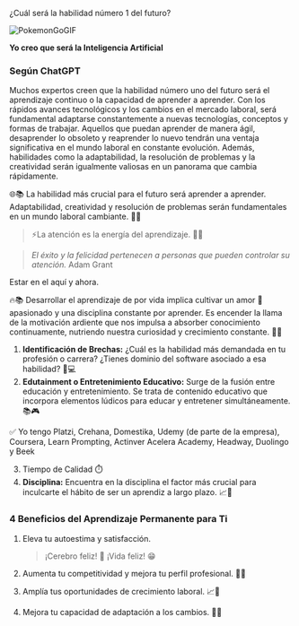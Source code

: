 
¿Cuál será la habilidad número 1 del futuro?

![PokemonGoGIF](https://github.com/Freddy875/Desarrolla-una-mentalidad-de-Aprendizaje/assets/60365437/0a553fec-3315-48df-86f0-a9acbe4c9fcc)


**Yo creo que será la Inteligencia Artificial** 

### Según ChatGPT 

Muchos expertos creen que la habilidad número uno del futuro será el aprendizaje continuo o la capacidad de aprender a aprender. Con los rápidos avances tecnológicos y los cambios en el mercado laboral, será fundamental adaptarse constantemente a nuevas tecnologías, conceptos y formas de trabajar. Aquellos que puedan aprender de manera ágil, desaprender lo obsoleto y reaprender lo nuevo tendrán una ventaja significativa en el mundo laboral en constante evolución. Además, habilidades como la adaptabilidad, la resolución de problemas y la creatividad serán igualmente valiosas en un panorama que cambia rápidamente.

🌐📚 La habilidad más crucial para el futuro será aprender a aprender. Adaptabilidad, creatividad y resolución de problemas serán fundamentales en un mundo laboral cambiante. 🚀🧠

> ⚡La atención es la energía del aprendizaje.  🧠💡

> *El éxito y la felicidad pertenecen a personas que pueden controlar su atención.* Adam Grant  

Estar en el aquí y ahora. 

🔥📚 Desarrollar el aprendizaje de por vida 
implica cultivar un amor 💖 apasionado y una disciplina constante por aprender. Es encender la llama de la motivación ardiente que nos impulsa a absorber conocimiento continuamente, nutriendo nuestra curiosidad y crecimiento constante. 🌱🧠

1. **Identificación de Brechas:** ¿Cuál es la habilidad más demandada en tu profesión o carrera? ¿Tienes dominio del software asociado a esa habilidad? 🎯💻
2. **Edutainment o Entretenimiento Educativo:** Surge de la fusión entre educación y entretenimiento. Se trata de contenido educativo que incorpora elementos lúdicos para educar y entretener simultáneamente. 📚🎮

✅ Yo tengo Platzi, Crehana, Domestika, Udemy (de parte de la empresa), Coursera, Learn Prompting, Actinver Acelera Academy, Headway, Duolingo y Beek

3. Tiempo de Calidad ⏱️
4. **Disciplina:** Encuentra en la disciplina el factor más crucial para inculcarte el hábito de ser un aprendiz a largo plazo. 📈🧠
 
### 4 Beneficios del Aprendizaje Permanente para Ti

1. Eleva tu autoestima y satisfacción.

   > ¡Cerebro feliz! 🧠 ¡Vida feliz! 😁

2. Aumenta tu competitividad y mejora tu perfil profesional. 🚀💼

3. Amplía tus oportunidades de crecimiento laboral. 📈🌱

4. Mejora tu capacidad de adaptación a los cambios. 🔄🎯




























































